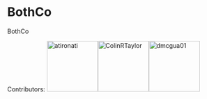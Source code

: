 # BothCo
BothCo


Contributors:
 [<img alt="atironati" src="https://avatars1.githubusercontent.com/u/1943242?v=4&s=117" width="117">](https://github.com/atironati)[<img alt="ColinRTaylor" src="https://avatars1.githubusercontent.com/u/11527179?v=4&s=117" width="117">](https://github.com/ColinRTaylor)[<img alt="dmcgua01" src="https://avatars1.githubusercontent.com/u/2507439?v=4&s=117" width="117">](https://github.com/dmcgua01)
